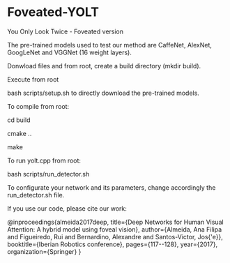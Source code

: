 # Foveated-YOLT
You Only Look Twice - Foveated version

The pre-trained models used to test our method are CaffeNet, AlexNet, GoogLeNet and VGGNet (16 weight layers).



Donwload files and from root, create a build directory (mkdir build).

Execute from root


bash scripts/setup.sh to directly download the pre-trained models.



To compile from root: 

cd build

cmake ..

make




To run yolt.cpp from root:

bash scripts/run_detector.sh
 


To configurate your network and its parameters, change accordingly the run_detector.sh file.


If you use our code, please cite our work:

@inproceedings{almeida2017deep,
  title={Deep Networks for Human Visual Attention: A hybrid model using foveal vision},
  author={Almeida, Ana Filipa and Figueiredo, Rui and Bernardino, Alexandre and Santos-Victor, Jos{\'e}},
  booktitle={Iberian Robotics conference},
  pages={117--128},
  year={2017},
  organization={Springer}
}



